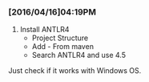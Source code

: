 ### [2016/04/16]04:19PM

1. Install ANTLR4
    * Project Structure
    * Add - From maven
    * Search ANTLR4 and use 4.5

Just check if it works with Windows OS.